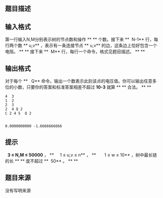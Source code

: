 


## 题目描述
## 输入格式
第一行输入N,M分别表示树的节点数和操作
** ** 
个数。接下来 **  N-1**  行，每行两个数 ** u,v** ，表示有一条连接节点 ** u,v**  的边，这条边上恰好包含一个电阻。 ** ** 接下来 **  M**  行，每行一个命令，格式见题目描述。 ** ** 
## 输出格式
对于每个 **   Q**  命令，输出一个数表示此刻该点的电压值。你可以输出任意多位的小数，只要你的答案和标准答案相差不超过 **10-3**  就算 ** ** 合法。 ** ** 

```input1
4  3
1  2
2  3
2  4 Q 2 
C 2 4 5  Q 2 


```
```output1
0.0000000000 -1.6666666666 
```

## 提示
   **3 ≤ N,M ≤ 50000** ， **     1 ≤ u,v ≤ n** ， **       1 ≤ w ≤ 10** ，树中最长链的长
** ** 
度不超过 **  50** 。 ** ** 
## 题目来源
没有写明来源


